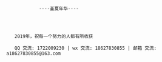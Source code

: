                ----堇夏年华----
                
                


       2019年，祝每一个努力的人都有所收获
       
       QQ 交流: 1722009230 | wx 交流: 18627830855 | 邮箱 交流: a18627830855@163.com